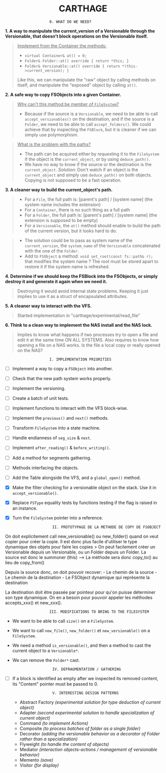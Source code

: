 <h1 style="text-align: center;">CARTHAGE</h1>



						0. WHAT DO WE NEED?
**1.  A way to manipulate the current_version of a Versionable through the Versionable, that doesn't block operations on the Versionable itself.**

> <u>Implement from the Container the methods:</u>
>
>  - `virtual Container& at() = 0;`
>  - `Folder& Folder::at() override { return *this; }`
> - `Folder& Versionable::at() override { return *(this->current_version); }`
>
> Like this, we can manipulate the "raw" object by calling methods on itself, and manipulate the "exposed" object by calling `at()`.

**2.  A safe way to copy FSObjects into a given Container.**

> <u>Why can't this method be member of `FileSystem`?</u>
>
> - Because if the source is a `Versionable`, we need to be able to call `accept_versionables()` on the destination, and if the source is a `Folder`, we need to be able to call `accept_folders()`. We could achieve that by inspecting the `FSBlock`, but it is cleaner if we can simply use polymorphism.

> <u>What is the problem with the paths?</u>
>
> - The path can be acquired either by requesting it to the `FileSystem` if the object is the `current_object`, or by using `deduce_path()`.
> - We have no way to know if the source or the destination is the `current_object`.
>   *Solution:* Don't watch if an object is the `current_object` and simply use `deduce_path()` on both objects. Copying is not supposed to be a fast operation.

**3.   A cleaner way to build the current_object's path.**

> - For a `File`, the full path is: [parent's path] / [system name] (the system name includes the extension)
> - For a `Container`, there is no such thing as a full path
> - For a `Folder`, the full path is: [parent's path] / [system name] (the extension is supposed to be empty)
> - For a `Versionable`, the `at()` method should enable to build the path of the current version, but it looks hard to do.

> - The solution could be to pass as system name of the `current_version`, the `system_name` of the `Versionable` concatenated with the one of the `Folder`.
> - Add to `FSObject` a method: `void set_root(const fs::path& r);` that modifies the system name ?
>   The root must be stored apart to restore it if the system name is refreshed.

**4.   Determine if we should keep the FSBlock into the FSObjects, or simply destroy it and generate it again when we need it.**

> Destroying it would avoid internal state problems. Keeping it just implies to use it as a struct of encapsulated attributes.

**5.   A cleaner way to interact with the VFS.**

> Started implementation in "carthage/experimental/read_file"

**6.   Think to a clean way to implement the NAS install and the NAS lock.**

> Implies to know what happens if two processes try to open a file and edit it at the same time ON ALL SYSTEMS.
> Also requires to know how opening a file on a NAS works. Is the file a local copy or really opened on the NAS?




						I. IMPLEMENTATION PRIORITIES
- [ ] Implement a way to copy a `FSObject` into another.
- [ ] Check that the new path system works properly.
- [ ] Implement the versioning.
- [ ] Create a batch of unit tests.
- [ ] Implement functions to interact with the VFS block-wise.
- [ ] Implement the `previous()` and `next()` methods.
- [ ] Transform `FileSystem` into a state machine.
- [ ] Handle endianness of `seg_size` & `next`.
- [ ] Implement `after_reading()` & `before_writing()`.
- [ ] Add a method for segments gathering.
- [ ] Methods interfacing the objects.
- [ ] Add the Table alongside the VFS, and a `global_open()` method.
- [x] Make the filter checking for a versionable object on the stack. Use it in `accept_versionable()`.

- [x] Replace `FSType` equality tests by functions testing if the flag is raised in an instance.
- [x] Turn the `FileSystem` pointer into a reference.




						II. PROTOTYPAGE DE LA MÉTHODE DE COPY DE FSOBJECT
On doit explicitement call new_versionable() ou new_folder() quand on veut copier pour créer la copie.
Il est donc plus facile d'utiliser le type dynamique des objets pour faire les copies
	> On peut facilement créer un Versionable depuis un Versionable, ou un Folder depuis un Folder.
La source est donc le summoner (this) --> La méthode sera donc copy_to() au lieu de copy_from()

Depuis la source donc, on doit pouvoir recover:
	- Le chemin de la source
	- Le chemin de la destination
	- Le FSObject dynamique qui représente la destination

La destination doit être passée par pointeur pour qu'on puisse déterminer son type dynamique.
On en a besoin pour pouvoir appeler les méthodes accepts_xxx() et new_xxx().




						III. MODIFICATIONS TO BRING TO THE FILESYSTEM
- We want to be able to call `size()` on a `FileSystem`.
- We want to call `new_file()`, `new_folder()` et `new_versionable()` on a `FileSystem`.
- We need a method `is_versionable()`, and then a method to cast the current object to a `Versionable*`.
- We can remove the `Folder*` cast.




						IV. DEFRAGMENTATION / GATHERING
- [ ] If a block is identified as empty after we inspected its removed content, its "Content" pointer must be passed to 0.




						V. INTERESTING DESIGN PATTERNS
  - Abstract Factory *(experimental solution for type deduction of current object)*
  - Adapter *(second experimental solution to handle specialization of current object)*
  - Command *(to implement Actions)*
  - Composite *(to process batches of folder as a single folder)*
  - Decorator *(adding the versionable behavior as a decorator of Folder rather than a specialization)*
  - Flyweight *(to handle the content of objects)*
  - Mediator *(interaction objects-actions / management of versionable behavior)*
  - Memento *(save)*
  - Visitor *(for display)*